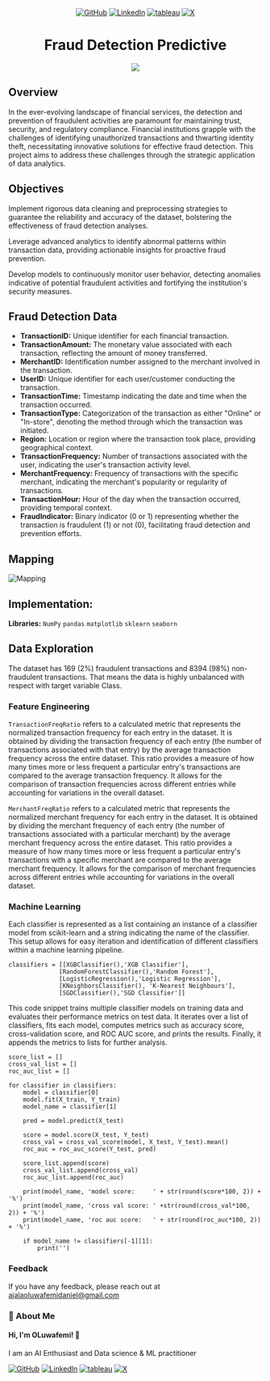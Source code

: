<div align="center">

[1]: https://github.com/oluwafemidan
[2]: https://www.linkedin.com/in/oluwafemidanielajala/
[3]: https://public.tableau.com/app/profile/oluwafemi.daniel/vizzes
[4]: https://twitter.com/ajala14055

[![GitHub](https://github.com/oluwafemidan/Fraud_Detection_Predictive/assets/146761013/27f0edeb-4bbc-498a-933b-9e6cd5185755)][1]
[![LinkedIn](https://github.com/oluwafemidan/Fraud_Detection_Predictive/assets/146761013/bcc35516-4479-4be6-8170-9706da5f4dba)][2]
[![tableau](https://github.com/oluwafemidan/Fraud_Detection_Predictive/assets/146761013/7049edb3-b4b5-4b53-b40c-15d3873e90fc)][3]
[![X](https://github.com/oluwafemidan/Fraud_Detection_Predictive/assets/146761013/a2b38d5e-8768-49fd-b9e0-c8e03014beb0)][4]

</div>

# <div align="center">Fraud Detection Predictive</div>
<div align="center"><img src ="https://github.com/oluwafemidan/Fraud_Detection_Predictive/assets/146761013/cb842497-14d1-48e0-9ea7-db69ae8e4fe2"></div>

## Overview
In the ever-evolving landscape of financial services, the detection and prevention of fraudulent activities are paramount for maintaining trust, security, and regulatory compliance. Financial institutions grapple with the challenges of identifying unauthorized transactions and thwarting identity theft, necessitating innovative solutions for effective fraud detection. This project aims to address these challenges through the strategic application of data analytics.

## Objectives
Implement rigorous data cleaning and preprocessing strategies to guarantee the reliability and accuracy of the dataset, bolstering the effectiveness of fraud detection analyses.

Leverage advanced analytics to identify abnormal patterns within transaction data, providing actionable insights for proactive fraud prevention.

Develop models to continuously monitor user behavior, detecting anomalies indicative of potential fraudulent activities and fortifying the institution's security measures.

## Fraud Detection Data
- **TransactionID:** Unique identifier for each financial transaction.
- **TransactionAmount:** The monetary value associated with each transaction, reflecting the amount of money transferred.
- **MerchantID:** Identification number assigned to the merchant involved in the transaction.
- **UserID:** Unique identifier for each user/customer conducting the transaction.
- **TransactionTime:** Timestamp indicating the date and time when the transaction occurred.
- **TransactionType:** Categorization of the transaction as either "Online" or "In-store", denoting the method through which the transaction was initiated.
- **Region:** Location or region where the transaction took place, providing geographical context.
- **TransactionFrequency:** Number of transactions associated with the user, indicating the user's transaction activity level.
- **MerchantFrequency:** Frequency of transactions with the specific merchant, indicating the merchant's popularity or regularity of transactions.
- **TransactionHour:** Hour of the day when the transaction occurred, providing temporal context.
- **FraudIndicator:** Binary indicator (0 or 1) representing whether the transaction is fraudulent (1) or not (0), facilitating fraud detection and prevention efforts.

## Mapping
![Mapping](https://github.com/oluwafemidan/Heart-disease-prediction/assets/146761013/bf71ba31-2669-4e9d-b7df-829e35baefa2)

## Implementation:

**Libraries:**  `NumPy` `pandas` `matplotlib` `sklearn` `seaborn` 

## Data Exploration
The dataset has 169 (2%) fraudulent transactions and 8394 (98%) non-fraudulent transactions. That means the data is highly unbalanced with respect with target variable Class.

### Feature Engineering
`TransactionFreqRatio` refers to a calculated metric that represents the normalized transaction frequency for each entry in the dataset. It is obtained by dividing the transaction frequency of each entry (the number of transactions associated with that entry) by the average transaction frequency across the entire dataset. This ratio provides a measure of how many times more or less frequent a particular entry's transactions are compared to the average transaction frequency. It allows for the comparison of transaction frequencies across different entries while accounting for variations in the overall dataset.

`MerchantFreqRatio` refers to a calculated metric that represents the normalized merchant frequency for each entry in the dataset. It is obtained by dividing the merchant frequency of each entry (the number of transactions associated with a particular merchant) by the average merchant frequency across the entire dataset. This ratio provides a measure of how many times more or less frequent a particular entry's transactions with a specific merchant are compared to the average merchant frequency. It allows for the comparison of merchant frequencies across different entries while accounting for variations in the overall dataset.

### Machine Learning
Each classifier is represented as a list containing an instance of a classifier model from scikit-learn and a string indicating the name of the classifier. This setup allows for easy iteration and identification of different classifiers within a machine learning pipeline.
```
classifiers = [[XGBClassifier(),'XGB Classifier'],
              [RandomForestClassifier(),'Random Forest'],
              [LogisticRegression(),'Logistic Regression'],
              [KNeighborsClassifier(), 'K-Nearest Neighbours'],
              [SGDClassifier(),'SGD Classifier']]
```
This code snippet trains multiple classifier models on training data and evaluates their performance metrics on test data. It iterates over a list of classifiers, fits each model, computes metrics such as accuracy score, cross-validation score, and ROC AUC score, and prints the results. Finally, it appends the metrics to lists for further analysis.
```
score_list = []
cross_val_list = []
roc_auc_list = []

for classifier in classifiers:
    model = classifier[0]
    model.fit(X_train, Y_train)
    model_name = classifier[1]
    
    pred = model.predict(X_test)

    score = model.score(X_test, Y_test)
    cross_val = cross_val_score(model, X_test, Y_test).mean()
    roc_auc = roc_auc_score(Y_test, pred)
    
    score_list.append(score)
    cross_val_list.append(cross_val)
    roc_auc_list.append(roc_auc)
    
    print(model_name, 'model score:     ' + str(round(score*100, 2)) + '%')
    print(model_name, 'cross val score: ' +str(round(cross_val*100, 2)) + '%')
    print(model_name, 'roc auc score:   ' + str(round(roc_auc*100, 2)) + '%')
    
    if model_name != classifiers[-1][1]:
        print('')
```
### Feedback

If you have any feedback, please reach out at ajalaoluwafemidaniel@gmail.com


### 🚀 About Me
#### Hi, I'm OLuwafemi! 👋
I am an AI Enthusiast and Data science & ML practitioner






















[1]: https://github.com/oluwafemidan
[2]: https://www.linkedin.com/in/oluwafemidanielajala/
[3]: https://public.tableau.com/app/profile/oluwafemi.daniel/vizzes
[4]: https://twitter.com/ajala14055

[![GitHub](https://github.com/oluwafemidan/Fraud_Detection_Predictive/assets/146761013/27f0edeb-4bbc-498a-933b-9e6cd5185755)][1]
[![LinkedIn](https://github.com/oluwafemidan/Fraud_Detection_Predictive/assets/146761013/bcc35516-4479-4be6-8170-9706da5f4dba)][2]
[![tableau](https://github.com/oluwafemidan/Fraud_Detection_Predictive/assets/146761013/7049edb3-b4b5-4b53-b40c-15d3873e90fc)][3]
[![X](https://github.com/oluwafemidan/Fraud_Detection_Predictive/assets/146761013/a2b38d5e-8768-49fd-b9e0-c8e03014beb0)][4]
